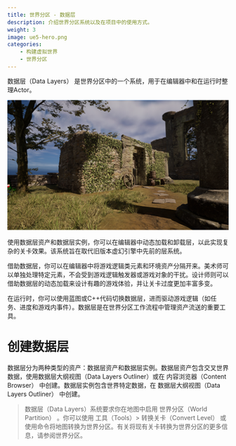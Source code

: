 ```yaml
---
title: 世界分区 - 数据层
description: 介绍世界分区系统以及在项目中的使用方式。
weight: 3
image: ue5-hero.png
categories:
    - 构建虚拟世界
    - 世界分区
---
```

数据层（Data Layers） 是世界分区中的一个系统，用于在编辑器中和在运行时整理Actor。

![一个使用数据层完成的示例关卡。](data-layer-sample-finished.png)

使用数据层资产和数据层实例，你可以在编辑器中动态加载和卸载层，以此实现复杂的关卡效果。该系统旨在取代旧版本虚幻引擎中先前的层系统。

借助数据层，你可以在编辑器中将游戏逻辑类元素和环境资产分隔开来。美术师可以单独处理特定元素，不会受到游戏逻辑触发器或游戏对象的干扰。设计师则可以借助数据层的动态加载来设计有趣的游戏体验，并让关卡过度更加丰富多变。

在运行时，你可以使用蓝图或C++代码切换数据层，进而驱动游戏逻辑（如任务、进度和游戏内事件）。数据层是在世界分区工作流程中管理资产流送的重要工具。

# 创建数据层

数据层分为两种类型的资产：数据层资产和数据层实例。数据层资产包含交叉世界数据，使用数据层大纲视图（Data Layers Outliner）或在 内容浏览器（Content Browser） 中创建。数据层实例包含世界特定数据，在 数据层大纲视图（Data Layers Outliner） 中创建。

> 数据层（Data Layers）系统要求你在地图中启用 世界分区（World Partition） 。你可以使用 工具（Tools）> 转换关卡（Convert Level） 或使用命令将地图转换为世界分区。有关将现有关卡转换为世界分区的更多信息，请参阅世界分区。